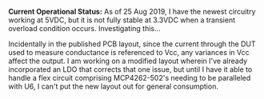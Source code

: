 **Current Operational Status:** As of 25 Aug 2019, I have the newest circuitry working at 5VDC, but it is not fully stable at 3.3VDC when a transient overload condition occurs.   Investigating this...


Incidentally in the published PCB layout, since the current through the DUT used to measure conductance is referenced to Vcc, any variances in Vcc affect the output.  I am working on a modified layout wherein I've already incorporated an LDO that corrects that one issue, but until I have it able to handle a flex circuit comprising MCP4262-502's needing to be paralleled with U6, I can't put the new layout out for general consumption.
